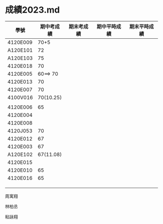 # 成績2023.md
| 學號 | 期中考成績 | 期末考成績 | 期中平時成績 | 期末平時成績 |
| ---- |  ---- |  ---- |  ---- |  ---- |  
|4120E009  |70+5||||
|A120E101 |72||||
|A120E103 |75||||
|4120E018 |70||||
|4120E005 |60==> 70||||
|4120E013 |70||||
|4120E007 |70||||
|4100V016 |70(10.25)||||
| |||||
|4120E006 |65||||
|4120E004 |||||
|4120E008 |||||
|4120J053 |70||||
|4120E012 |67||||
|4120E003|67||||
|A120E102|67(11.08)||||
|4120E015 |||||
|4120E010 | 65||||
|4120E016 | 65||||
| |||||
| |||||
| |||||

周寓翔


林柏丞

粘詠翔




